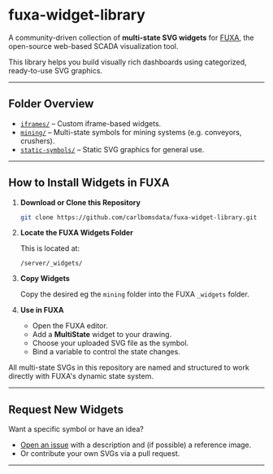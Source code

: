 # fuxa-widget-library

A community-driven collection of **multi-state SVG widgets** for [FUXA](https://github.com/frangoteam/FUXA), the open-source web-based SCADA visualization tool.

This library helps you build visually rich dashboards using categorized, ready-to-use SVG graphics.

---

## Folder Overview

- [`iframes/`](./iframes) – Custom iframe-based widgets.
- [`mining/`](./mining) – Multi-state symbols for mining systems (e.g. conveyors, crushers).
- [`static-symbols/`](./static-symbols) – Static SVG graphics for general use.

---

## How to Install Widgets in FUXA

1. **Download or Clone this Repository**

   ```bash
   git clone https://github.com/carlbomsdata/fuxa-widget-library.git
   ```

2. **Locate the FUXA Widgets Folder**

   This is located at:

   ```
   /server/_widgets/
   ```

3. **Copy Widgets**

   Copy the desired eg the `mining` folder into the FUXA `_widgets` folder.

4. **Use in FUXA**

   - Open the FUXA editor.
   - Add a **MultiState** widget to your drawing.
   - Choose your uploaded SVG file as the symbol.
   - Bind a variable to control the state changes.

All multi-state SVGs in this repository are named and structured to work directly with FUXA's dynamic state system.

---

## Request New Widgets

Want a specific symbol or have an idea?

- [Open an issue](https://github.com/carlbomsdata/fuxa-widget-library/issues) with a description and (if possible) a reference image.
- Or contribute your own SVGs via a pull request.

---
